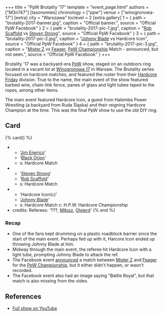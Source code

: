 +++
title = "PpW Brutality '17"
template = "event_page.html"
authors = ["M3n747"]
[taxonomies]
chronology = ["ppw"]
venue = ["winogronowa-17"]
[extra]
city = "Warszawa"
toclevel = 2
[extra.gallery]
1 = { path = "brutality-2017-banner.jpg", caption = "Official banner.", source = "Official PpW Facebook" }
2 = { path = "brutality-2017-pic-1.jpg", caption = "[Rob Scaffold](@/w/rob-scaffold.md) vs [Steven Strong](@/w/biesiad.md)", source = "Official PpW Facebook" }
3 = { path = "brutality-2017-pic-2.jpg", caption = "[Johnny Blade](@/w/johnny-blade.md) vs Hardcore Icon", source = "Official PpW Facebook" }
4 = { path = "brutality-2017-pic-3.jpg", caption = "[Mister Z](@/w/mister-z.md) vs [Feager](@/w/feager.md), [PpW Championship](@/c/ppw-championship.md) Match - announced, but not seen.", source = "Official PpW Facebook" }
+++

Brutality '17 was a backyard-era [PpW](@/o/ppw.md) show, staged on an outdoors ring located in a vacant lot at [Winogronowa 17](@/v/winogronowa-17.md) in Warsaw.
The Brutality series focused on hardcore matches, and featured the roster from their [Hardcore Friday][hc-friday-wiki] division.
True to the name, the main event of the show featured barbed wire, chain-link fence, panes of glass and light tubes taped to the ropes, among other items.

The main event featured Hardcore Icon, a guest from Halemba Power Wrestling (a backyard from Ruda Śląska) and their reigning Hardcore Champion at the time.
This was the final PpW show to use the old DIY ring.

## Card

{% card() %}
- - '[Jim Enerico](@/w/mister-z.md)'
  - '[Black Orion](@/w/johnny-blade.md)'
  - s: Hardcore Match
- - '[Steven Strong](@/w/biesiad.md)'
  - '[Rob Scaffold](@/w/rob-scaffold.md)'
  - s: Hardcore Match
- - 'Hardcore Icon(c)'
  - '[Johnny Blade](@/w/johnny-blade.md)'
  - s: Hardcore Match
    c: H.P.W. Hardcore Championship
- credits:
    Referees: '???, [Miłosz](@/w/mister-z.md), [Olgierd](@/w/olgierd.md)'
{% end %}

### Recap

* One of the fans kept drumming on a plastic roadblock barrier since the start of the main event. Perhaps fed up with it, Harcore Icon ended up throwing Johnny Blade at him.
* Midway through the main event, the referee hit Hardcore Icon with a light tube, prompting Johnny Blade to attack the ref.
* The Facebook event [announced][fb-event] a match between [Mister Z](@/w/mister-z.md) and [Feager](@/w/feager.md) for the [PpW Championship](@/c/ppw-championship.md), but it either didn't happen, or wasn't recorded.
* The Facebook event also had an image saying "Battle Royal", but that match is also missing from the video.

## References

* [Full show on YouTube](https://www.youtube.com/watch?v=9eon4bjo9JI)

[fb-event]: //www.facebook.com/events/191171424704522/?active_tab=discussion
[hc-friday-wiki]: //ppw-fandom.tpwres.pl/hardcore-friday
